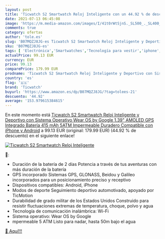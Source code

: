 ```yaml
---
layout: post
title: 'Ticwatch S2 Smartwatch Reloj Inteligente con un 44.92 % de descuento'
date: 2021-07-13 06:45:08
image: 'https://m.media-amazon.com/images/I/41t0rWtSjnS._SL500_._SL400_.jpg'
comments: true
category: ofertas
author: 'tole.es'
slug: 'B07MQZJ8JG-es Ticwatch S2 Smartwatch Reloj Inteligente y Deportivo con...'
sku: 'B07MQZJ8JG-es'
tags: [ 'Electrónica','Smartwatches','Tecnología para vestir','iphone','ticwatch', ]
actualPrice: 99.13 EUR
currency: EUR
price: 99.13
comparePrice: 179.99 EUR
prodname: 'Ticwatch S2 Smartwatch Reloj Inteligente y Deportivo con Sistema Operativo Wear OS by Google 1.39" AMOLED GPS Integrado  Batería 415 mAh 5ATM Impermeable Duradero  Compatible con iPhone y Android'
country: 'es'
flag: '🇪🇸'
brand: 'Ticwatch'
buyurl: 'https://www.amazon.es/dp/B07MQZJ8JG/?tag=tolees-21'
descuento: '44.92'
average: '153.979615384615'
---
```


En este momento está [Ticwatch S2 Smartwatch Reloj Inteligente y Deportivo con Sistema Operativo Wear OS by Google 1.39" AMOLED GPS Integrado  Batería 415 mAh 5ATM Impermeable Duradero  Compatible con iPhone y Android](https://www.amazon.es/dp/B07MQZJ8JG/?tag=tolees-21) a 99.13 EUR (original: 179.99 EUR) (44.92 %  de descuento) en el siguiente enlace!

[![Ticwatch S2 Smartwatch Reloj Inteligente](https://m.media-amazon.com/images/I/41t0rWtSjnS._SL500_._SL400_.jpg)](https://www.amazon.es/dp/B07MQZJ8JG/?tag=tolees-21)

🔎:

- Duración de la batería de 2 días Potencia a través de tus aventuras con más duración de la batería
- GPS incorporado Sistemas GPS, GLONASS, Beidou y Galileo incorporados para un posicionamiento preciso y receptivo
- Dispositivos compatibles: Android, iPhone
- Modos de deporte Seguimiento deportivo automotivado, apoyado por TicMotion
- Durabilidad de grado militar de los Estados Unidos Construido para resistir fluctuaciones extremas de temperatura, choque, polvo y agua
- Tecnología de comunicación inalámbrica: Wi-Fi
- Sistema operativo: Wear OS by Google
- mpermeable 5 ATM Listo para nadar, hasta 50m bajo el agua

[🛒 Aquí!!!](https://www.amazon.es/dp/B07MQZJ8JG/?tag=tolees-21)
